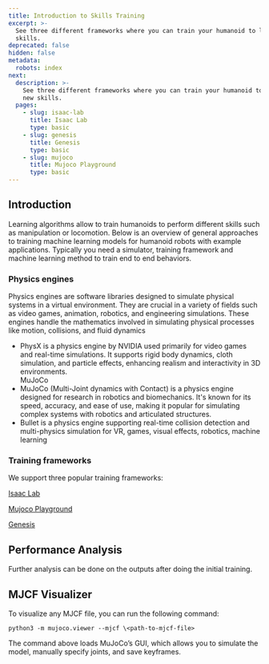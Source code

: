 ```yaml
---
title: Introduction to Skills Training
excerpt: >-
  See three different frameworks where you can train your humanoid to learn new
  skills.
deprecated: false
hidden: false
metadata:
  robots: index
next:
  description: >-
    See three different frameworks where you can train your humanoid to learn
    new skills.
  pages:
    - slug: isaac-lab
      title: Isaac Lab
      type: basic
    - slug: genesis
      title: Genesis
      type: basic
    - slug: mujoco
      title: Mujoco Playground
      type: basic
---
```

## Introduction

Learning algorithms allow to train humanoids to perform different skills such as manipulation or locomotion. Below is an overview of general approaches to training machine learning models for humanoid robots with example applications. Typically you need a simulator, training framework and machine learning method to train end to end behaviors.

### Physics engines

Physics engines are software libraries designed to simulate physical systems in a virtual environment. They are crucial in a variety of fields such as video games, animation, robotics, and engineering simulations. These engines handle the mathematics involved in simulating physical processes like motion, collisions, and fluid dynamics

* PhysX is a physics engine by NVIDIA used primarily for video games and real-time simulations. It supports rigid body dynamics, cloth simulation, and particle effects, enhancing realism and interactivity in 3D environments.\
  MuJoCo
* MuJoCo (Multi-Joint dynamics with Contact) is a physics engine designed for research in robotics and biomechanics. It's known for its speed, accuracy, and ease of use, making it popular for simulating complex systems with robotics and articulated structures.
* Bullet  is a physics engine supporting real-time collision detection and multi-physics simulation for VR, games, visual effects, robotics, machine learning

### Training frameworks

We support three popular training frameworks:

[Isaac Lab](https://kscale.readme.io/update/docs/isaac-lab)

[Mujoco Playground](doc:mujoco)

[Genesis](doc:genesis)

## Performance Analysis

Further analysis can be done on the outputs after doing the initial training.

## MJCF Visualizer

To visualize any MJCF file, you can run the following command:

```
python3 -m mujoco.viewer --mjcf \<path-to-mjcf-file>
```

The command above loads MuJoCo’s GUI, which allows you to simulate the model, manually specify joints, and save keyframes.